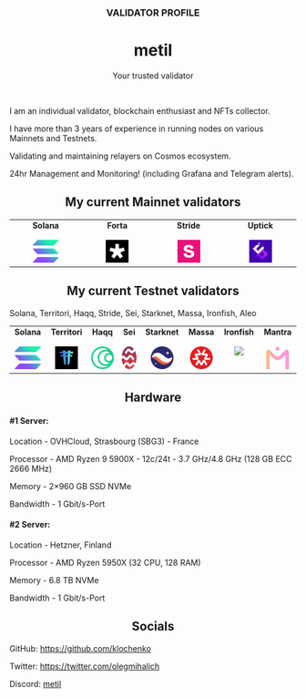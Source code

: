 <h3 align="center">VALIDATOR PROFILE</h3>

<h1 align="center">metil</h1>
<p align="center">Your trusted validator</p>

<br>

I am an individual validator, blockchain enthusiast and NFTs collector.

I have more than 3 years of experience in running nodes on various Mainnets and Testnets.

Validating and maintaining relayers on Cosmos ecosystem.

24hr Management and Monitoring! (including Grafana and Telegram alerts).

<h2 align="center">My current Mainnet validators</h2>

<table width="350px" align="center">
    <tbody>
        <tr valign="top">
            <td width="130px" align="center">
            <span><strong>Solana</strong></span><br><br />
            <a href="https://solana.org/sfdp-validators/3fiZs7R4LfPCPnGuKRWAjTgAZ8t5crPTCGtfku7fPPCw" target="_blank" rel="noopener noreferrer">
            <img height="40px" src="https://github.com/klochenko/klochenko/blob/main/logo/solanaLogoMark.png">
            </td>
            <td width="130px" align="center">
            <span><strong>Forta</strong></span><br><br />
            <a href="https://app.forta.network/scan-node/0x0803ea1b3ee2f2f46e078d47090fb205f26bd2f6" target="_blank" rel="noopener noreferrer">
            <img height="40px" src="https://github.com/klochenko/klochenko/blob/main/logo/forta.jpg">
            </td>
             <td width="130px" align="center">
            <span><strong>Stride</strong></span><br><br />
            <a href="https://stride.explorers.guru/validator/stridevaloper1ylwlnhkn7xrf5xha4ahm72zgqkw35v6q564mrf" target="_blank" rel="noopener noreferrer">
            <img height="40px" src="https://github.com/klochenko/klochenko/blob/main/logo/stride.png">
            </td>
            <td width="130px" align="center">
            <span><strong>Uptick</strong></span><br><br />
            <a href="https://uptick.explorers.guru/validator/uptickvaloper1sr374tf8uh96lfgatyc6lefr24vg5dxhsqvsq9" target="_blank" rel="noopener noreferrer">
            <img height="40px" src="https://github.com/klochenko/klochenko/blob/main/logo/uptick.jpg">
            </td>
        </tr>
    </tbody>
</table>

<h2 align="center">My current Testnet validators</h2>

Solana, Territori, Haqq, Stride, Sei, Starknet, Massa, Ironfish, Aleo
<table width="350px" align="center">
    <tbody>
        <tr valign="top">
            <td width="130px" align="center">
            <span><strong>Solana</strong></span><br><br />
            <a href="https://solana.org/sfdp-validators/3fiZs7R4LfPCPnGuKRWAjTgAZ8t5crPTCGtfku7fPPCw" target="_blank" rel="noopener noreferrer">
            <img height="40px" src="https://github.com/klochenko/klochenko/blob/main/logo/solanaLogoMark.png">
            </td>
                <td width="130px" align="center">
            <span><strong>Territori</strong></span><br><br />
            <a href="#" target="_blank" rel="noopener noreferrer">
            <img height="40px" src="https://github.com/klochenko/klochenko/blob/main/logo/teritori.png">
            </td>
                    <td width="130px" align="center">
            <span><strong>Haqq</strong></span><br><br />
            <a href="№" target="_blank" rel="noopener noreferrer">
            <img height="40px" src="https://github.com/klochenko/klochenko/blob/main/logo/haqq.png">
            </td>
            <td width="130px" align="center">
            <span><strong>Sei</strong></span><br><br />
            <a href="#" target="_blank" rel="noopener noreferrer">
            <img height="40px" src="https://github.com/klochenko/klochenko/blob/main/logo/sei.png">
            </td>
            <td width="130px" align="center">
            <span><strong>Starknet</strong></span><br><br />
            <a href="#" target="_blank" rel="noopener noreferrer">
            <img height="40px" src="https://github.com/klochenko/klochenko/blob/main/logo/Group-177.svg">
            </td>
                <td width="130px" align="center">
            <span><strong>Massa</strong></span><br><br />
            <a href="#" target="_blank" rel="noopener noreferrer">
            <img height="40px" src="https://github.com/klochenko/klochenko/blob/main/logo/p0i_pJsR_400x400.jpg">
            </td>
                    <td width="130px" align="center">
            <span><strong>Ironfish</strong></span><br><br />
            <a href="#" target="_blank" rel="noopener noreferrer">
            <img height="40px" src="[#](https://github.com/klochenko/klochenko/blob/main/logo/ironfish.jpg)">
            </td>
                           <td width="130px" align="center">
            <span><strong>Mantra</strong></span><br><br />
            <a href="https://explorer.hongbai.mantrachain.io/mantrachain/validators/mantravaloper19qzg874rh5naszaea67w8m4zpzr48crevev2dn" target="_blank" rel="noopener noreferrer">
            <img height="40px" src="https://github.com/klochenko/klochenko/blob/main/logo/mantra.png?raw=true">
            </td>
        </tr>
    </tbody>
</table>

<h2 align="center">Hardware</h2>

#### #1 Server:
Location - OVHCloud, Strasbourg (SBG3) - France

Processor - AMD Ryzen 9 5900X - 12c/24t - 3.7 GHz/4.8 GHz (128 GB ECC 2666 MHz)

Memory - 2×960 GB SSD NVMe

Bandwidth - 1 Gbit/s-Port

#### #2 Server:
Location - Hetzner, Finland

Processor - AMD Ryzen 5950X (32 CPU, 128 RAM)

Memory - 6.8 TB NVMe

Bandwidth - 1 Gbit/s-Port

<h2 align="center">Socials</h2>

GitHub: https://github.com/klochenko

Twitter: https://twitter.com/olegmihalich

Discord: <a href="https://discordapp.com/users/541066012305653760/" target="_blank" rel="noopener noreferrer">metil</a>
